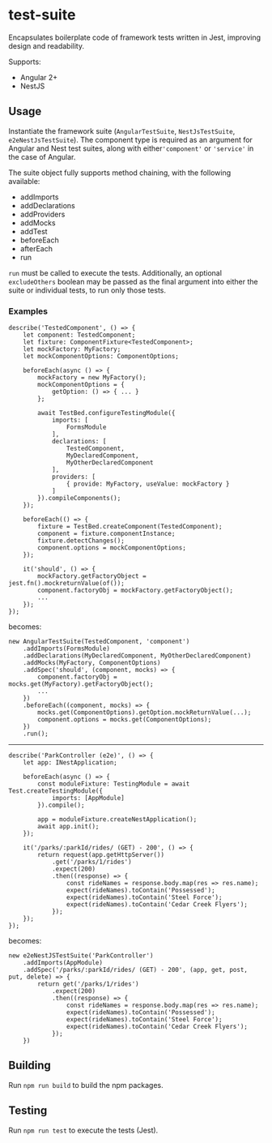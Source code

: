 # test-suite

Encapsulates boilerplate code of framework tests written in Jest, improving design and readability.

Supports:
* Angular 2+
* NestJS

## Usage

Instantiate the framework suite (`AngularTestSuite`, `NestJsTestSuite`, `e2eNestJsTestSuite`). The component type is required as an argument for Angular and Nest test suites, along with either`'component'` or `'service'` in the case of Angular.

The suite object fully supports method chaining, with the following available:

* addImports
* addDeclarations
* addProviders
* addMocks
* addTest
* beforeEach
* afterEach
* run

`run` must be called to execute the tests. Additionally, an optional `excludeOthers` boolean may be passed as the final argument into either the suite or individual tests, to run only those tests.

### Examples

```
describe('TestedComponent', () => {
    let component: TestedComponent;
    let fixture: ComponentFixture<TestedComponent>;
    let mockFactory: MyFactory;
    let mockComponentOptions: ComponentOptions;

    beforeEach(async () => {
        mockFactory = new MyFactory();
        mockComponentOptions = {
            getOption: () => { ... }
        };

        await TestBed.configureTestingModule({
            imports: [
                FormsModule
            ],
            declarations: [
                TestedComponent,
                MyDeclaredComponent,
                MyOtherDeclaredComponent
            ],
            providers: [
                { provide: MyFactory, useValue: mockFactory }
            ]
        }).compileComponents();
    });

    beforeEach(() => {
        fixture = TestBed.createComponent(TestedComponent);
        component = fixture.componentInstance;
        fixture.detectChanges();
        component.options = mockComponentOptions;
    });

    it('should', () => {
        mockFactory.getFactoryObject = jest.fn().mockreturnValue(of());
        component.factoryObj = mockFactory.getFactoryObject();
        ...
    });
});
```

becomes:

```
new AngularTestSuite(TestedComponent, 'component')
    .addImports(FormsModule)
    .addDeclarations(MyDeclaredComponent, MyOtherDeclaredComponent)
    .addMocks(MyFactory, ComponentOptions)
    .addSpec('should', (component, mocks) => {
        component.factoryObj = mocks.get(MyFactory).getFactoryObject();
        ...
    })
    .beforeEach((component, mocks) => {
        mocks.get(ComponentOptions).getOption.mockReturnValue(...);
        component.options = mocks.get(ComponentOptions);
    })
    .run();
```

---

```
describe('ParkController (e2e)', () => {
    let app: INestApplication;

    beforeEach(async () => {
        const moduleFixture: TestingModule = await Test.createTestingModule({
            imports: [AppModule]
        }).compile();

        app = moduleFixture.createNestApplication();
        await app.init();
    });

    it('/parks/:parkId/rides/ (GET) - 200', () => {
        return request(app.getHttpServer())
            .get('/parks/1/rides')
            .expect(200)
            .then((response) => {
                const rideNames = response.body.map(res => res.name);
                expect(rideNames).toContain('Possessed');
                expect(rideNames).toContain('Steel Force');
                expect(rideNames).toContain('Cedar Creek Flyers');
            });
    });
});
```

becomes:

```
new e2eNestJSTestSuite('ParkController')
    .addImports(AppModule)
    .addSpec('/parks/:parkId/rides/ (GET) - 200', (app, get, post, put, delete) => {
        return get('/parks/1/rides')
            .expect(200)
            .then((response) => {
                const rideNames = response.body.map(res => res.name);
                expect(rideNames).toContain('Possessed');
                expect(rideNames).toContain('Steel Force');
                expect(rideNames).toContain('Cedar Creek Flyers');
            });
    })
```

## Building

Run `npm run build` to build the npm packages.

## Testing

Run `npm run test` to execute the tests (Jest).
